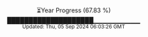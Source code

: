 <p align="center">
⏳Year Progress (67.83 %)<br>
████████████████████▁▁▁▁▁▁▁▁▁▁ <br>
<sub>Updated: Thu, 05 Sep 2024 06:03:26 GMT</sub>
</p>

